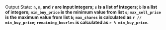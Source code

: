 Output State: **`n`, `m`, and `r` are input integers; `s` is a list of integers; `b` is a list of integers; `min_buy_price` is the minimum value from list `s`; `max_sell_price` is the maximum value from list `b`; `max_shares` is calculated as `r // min_buy_price`; `remaining_bourles` is calculated as `r % min_buy_price`.**